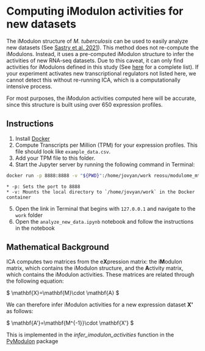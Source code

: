 # Computing iModulon activities for new datasets

The iModulon structure of *M. tuberculosis* can be used to easily analyze new datasets (See [Sastry et al. 2021](https://www.biorxiv.org/content/10.1101/2021.07.01.450581v1)). This method does not re-compute the iModulons. Instead, it uses a pre-computed iModulon structure to infer the activities of new RNA-seq datasets. Due to this caveat, it can only find activities for iModulons defined in this study (See [here](https://imodulondb.org/dataset.html?organism=m_tuberculosis&dataset=modulome) for a complete list). If your experiment activates new transcriptional regulators not listed here, we cannot detect this without re-running ICA, which is a computationally intensive process.

For most purposes, the iModulon activities computed here will be accurate, since this structure is built using over 650 expression profiles.

## Instructions
1. Install [Docker](https://docs.docker.com/get-docker/)
2. Compute Transcripts per Million (TPM) for your expression profiles. This file should look like `example_data.csv`.
3. Add your TPM file to this folder.
4. Start the Jupyter server by running the following command in Terminal:
```bash
docker run -p 8888:8888 -v "${PWD}":/home/jovyan/work reosu/modulome_mtb:v1.0
```
    * -p: Sets the port to 8888
    * -v: Mounts the local directory to `/home/jovyan/work` in the Docker container
5. Open the link in Terminal that begins with `127.0.0.1` and navigate to the `work` folder
6. Open the `analyze_new_data.ipynb` notebook and follow the instructions in the notebook

## Mathematical Background

ICA computes two matrices from the e**X**pression matrix: the i**M**odulon matrix, which contains the iModulon structure, and the **A**ctivity matrix, which contains the iModulon activities. These matrices are related through the following equation:

$ \mathbf{X}=\mathbf{M}\cdot \mathbf{A} $

We can therefore infer iModulon activities for a new expression dataset **X'** as follows:

$ \mathbf{A'}=\mathbf{M^{-1}}\cdot \mathbf{X'} $

This is implemented in the *infer_imodulon_activities* function in the [PyModulon](https://pymodulon.readthedocs.io/en/latest/) package
